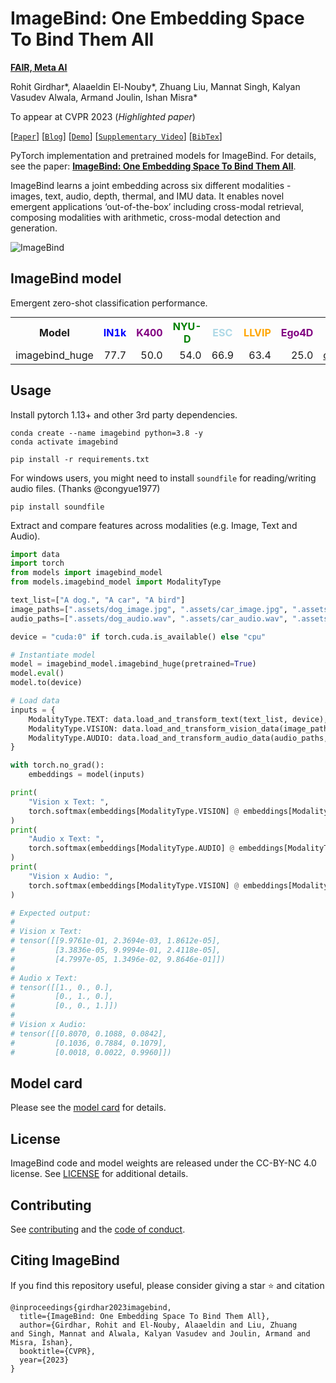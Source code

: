 # ImageBind: One Embedding Space To Bind Them All

**[FAIR, Meta AI](https://ai.facebook.com/research/)** 

Rohit Girdhar*,
Alaaeldin El-Nouby*,
Zhuang Liu,
Mannat Singh,
Kalyan Vasudev Alwala,
Armand Joulin,
Ishan Misra*

To appear at CVPR 2023 (*Highlighted paper*)

[[`Paper`](https://facebookresearch.github.io/ImageBind/paper)] [[`Blog`](https://ai.facebook.com/blog/imagebind-six-modalities-binding-ai/)] [[`Demo`](https://imagebind.metademolab.com/)] [[`Supplementary Video`](https://dl.fbaipublicfiles.com/imagebind/imagebind_video.mp4)] [[`BibTex`](#citing-imagebind)]

PyTorch implementation and pretrained models for ImageBind. For details, see the paper: **[ImageBind: One Embedding Space To Bind Them All](https://facebookresearch.github.io/ImageBind/paper)**.

ImageBind learns a joint embedding across six different modalities - images, text, audio, depth, thermal, and IMU data. It enables novel emergent applications ‘out-of-the-box’ including cross-modal retrieval, composing modalities with arithmetic, cross-modal detection and generation.



![ImageBind](https://user-images.githubusercontent.com/8495451/236859695-ffa13364-3e39-4d99-a8da-fbfab17f9a6b.gif)

## ImageBind model

Emergent zero-shot classification performance.

<table style="margin: auto">
  <tr>
    <th>Model</th>
    <th><span style="color:blue">IN1k</span></th>
    <th><span style="color:purple">K400</span></th>
    <th><span style="color:green">NYU-D</span></th>
    <th><span style="color:LightBlue">ESC</span></th>
    <th><span style="color:orange">LLVIP</span></th>
    <th><span style="color:purple">Ego4D</span></th>
    <th>download</th>
  </tr>
  <tr>
    <td>imagebind_huge</td>
    <td align="right">77.7</td>
    <td align="right">50.0</td>
    <td align="right">54.0</td>
    <td align="right">66.9</td>
    <td align="right">63.4</td>
    <td align="right">25.0</td>
    <td><a href="https://dl.fbaipublicfiles.com/imagebind/imagebind_huge.pth">checkpoint</a></td>
  </tr>
  
</table>

## Usage

Install pytorch 1.13+ and other 3rd party dependencies.

```shell
conda create --name imagebind python=3.8 -y
conda activate imagebind

pip install -r requirements.txt
```

For windows users, you might need to install `soundfile` for reading/writing audio files. (Thanks @congyue1977)

```
pip install soundfile
```


Extract and compare features across modalities (e.g. Image, Text and Audio).

```python
import data
import torch
from models import imagebind_model
from models.imagebind_model import ModalityType

text_list=["A dog.", "A car", "A bird"]
image_paths=[".assets/dog_image.jpg", ".assets/car_image.jpg", ".assets/bird_image.jpg"]
audio_paths=[".assets/dog_audio.wav", ".assets/car_audio.wav", ".assets/bird_audio.wav"]

device = "cuda:0" if torch.cuda.is_available() else "cpu"

# Instantiate model
model = imagebind_model.imagebind_huge(pretrained=True)
model.eval()
model.to(device)

# Load data
inputs = {
    ModalityType.TEXT: data.load_and_transform_text(text_list, device),
    ModalityType.VISION: data.load_and_transform_vision_data(image_paths, device),
    ModalityType.AUDIO: data.load_and_transform_audio_data(audio_paths, device),
}

with torch.no_grad():
    embeddings = model(inputs)

print(
    "Vision x Text: ",
    torch.softmax(embeddings[ModalityType.VISION] @ embeddings[ModalityType.TEXT].T, dim=-1),
)
print(
    "Audio x Text: ",
    torch.softmax(embeddings[ModalityType.AUDIO] @ embeddings[ModalityType.TEXT].T, dim=-1),
)
print(
    "Vision x Audio: ",
    torch.softmax(embeddings[ModalityType.VISION] @ embeddings[ModalityType.AUDIO].T, dim=-1),
)

# Expected output:
#
# Vision x Text:
# tensor([[9.9761e-01, 2.3694e-03, 1.8612e-05],
#         [3.3836e-05, 9.9994e-01, 2.4118e-05],
#         [4.7997e-05, 1.3496e-02, 9.8646e-01]])
#
# Audio x Text:
# tensor([[1., 0., 0.],
#         [0., 1., 0.],
#         [0., 0., 1.]])
#
# Vision x Audio:
# tensor([[0.8070, 0.1088, 0.0842],
#         [0.1036, 0.7884, 0.1079],
#         [0.0018, 0.0022, 0.9960]])

```

## Model card
Please see the [model card](model_card.md) for details.

## License

ImageBind code and model weights are released under the CC-BY-NC 4.0 license. See [LICENSE](LICENSE) for additional details.

## Contributing

See [contributing](CONTRIBUTING.md) and the [code of conduct](CODE_OF_CONDUCT.md).

## Citing ImageBind

If you find this repository useful, please consider giving a star :star: and citation

```
@inproceedings{girdhar2023imagebind,
  title={ImageBind: One Embedding Space To Bind Them All},
  author={Girdhar, Rohit and El-Nouby, Alaaeldin and Liu, Zhuang
and Singh, Mannat and Alwala, Kalyan Vasudev and Joulin, Armand and Misra, Ishan},
  booktitle={CVPR},
  year={2023}
}
```
